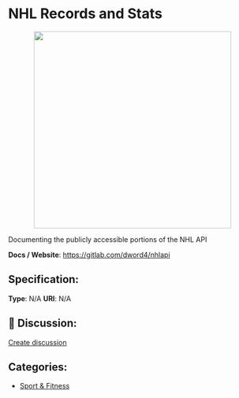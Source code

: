 # NHL Records and Stats
<p align="center">
    <img width="400" src="https://raw.githubusercontent.com/apis-list/apis-list/apis/nhl-records-and-stats/logo_256x256.png" />
</p>

Documenting the publicly accessible portions of the NHL API

**Docs / Website**: https://gitlab.com/dword4/nhlapi

## Specification:
**Type**:  N/A 
**URI**:  N/A 

## 💬 Discussion:
[Create discussion](link)

## Categories:
- [Sport & Fitness](https://github.com/apis-list/apis-list#sport-and-fitness)





